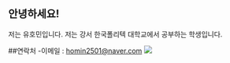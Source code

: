 ## 안녕하세요!

저는 유호민입니다. 저는 강서 한국폴리텍 대학교에서 공부하는 학생입니다.

##연락처
-이메일 : homin2501@naver.com
 <img src="https://img.shields.io/badge/JAVA-yellow?style=flat-square&logo=JAVA&logoColor=yellow"/>

